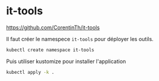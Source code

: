 # it-tools

https://github.com/CorentinTh/it-tools

Il faut créer le namespece `it-tools` pour déployer les outils.

```bash
kubectl create namespace it-tools
```

Puis utiliser kustomize pour installer l'application

```bash
kubectl apply -k .
```